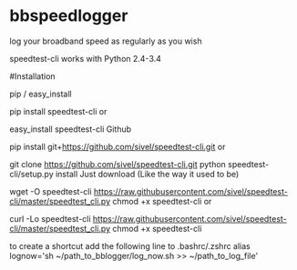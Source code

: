 # bbspeedlogger
log your broadband speed as regularly as you wish

speedtest-cli works with Python 2.4-3.4

#Installation

pip / easy_install

pip install speedtest-cli
or

easy_install speedtest-cli
Github

pip install git+https://github.com/sivel/speedtest-cli.git
or

git clone https://github.com/sivel/speedtest-cli.git
python speedtest-cli/setup.py install
Just download (Like the way it used to be)

wget -O speedtest-cli https://raw.githubusercontent.com/sivel/speedtest-cli/master/speedtest_cli.py
chmod +x speedtest-cli
or

curl -Lo speedtest-cli https://raw.githubusercontent.com/sivel/speedtest-cli/master/speedtest_cli.py
chmod +x speedtest-cli

to create a shortcut add the following line to .bashrc/.zshrc
alias lognow='sh ~/path_to_bblogger/log_now.sh >> ~/path_to_log_file'
